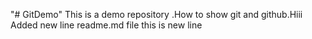 "# GitDemo" 
This is a demo repository .How to show git and github.Hiii
Added new line readme.md file
this is new line